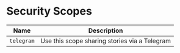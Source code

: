 # Security Scopes

| Name | Description |
|------|-------------|
| `telegram` | Use this scope sharing stories via a Telegram |



